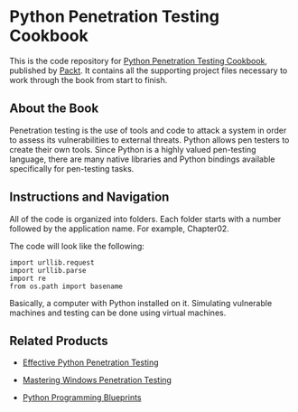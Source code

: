 # Python Penetration Testing Cookbook
This is the code repository for [Python Penetration Testing Cookbook](https://www.packtpub.com/networking-and-servers/python-penetration-testing-cookbook), published by [Packt](https://www.packtpub.com/?utm_source=github). It contains all the supporting project files necessary to work through the book from start to finish.
## About the Book
Penetration testing is the use of tools and code to attack a system in order to assess its vulnerabilities to external threats. Python allows pen testers to create their own tools. Since Python is a highly valued pen-testing language, there are many native libraries and Python bindings available specifically for pen-testing tasks.


## Instructions and Navigation
All of the code is organized into folders. Each folder starts with a number followed by the application name. For example, Chapter02.



The code will look like the following:
```
import urllib.request
import urllib.parse
import re
from os.path import basename
```

Basically, a computer with Python installed on it. Simulating vulnerable machines and
testing can be done using virtual machines.

## Related Products
* [Effective Python Penetration Testing](https://www.packtpub.com/networking-and-servers/effective-python-penetration-testing)

* [Mastering Windows Penetration Testing](https://www.packtpub.com/networking-and-servers/mastering-windows-penetration-testing)

* [Python Programming Blueprints](https://www.packtpub.com/application-development/python-programming-blueprints)

